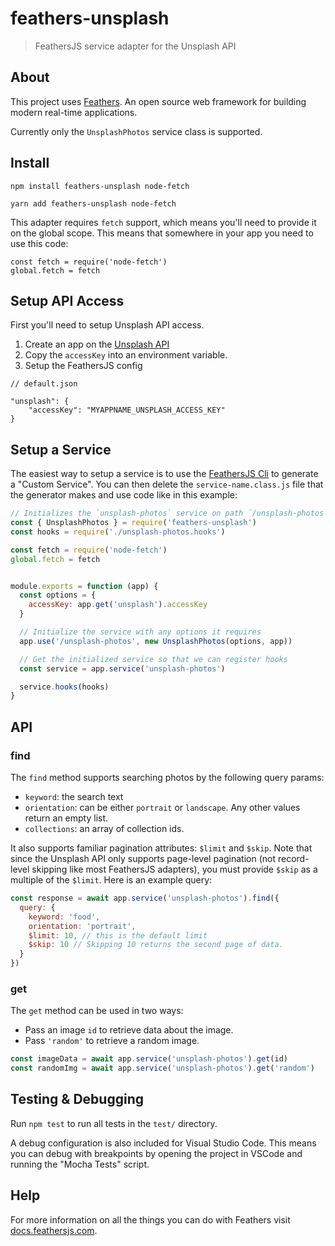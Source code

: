 # feathers-unsplash

> FeathersJS service adapter for the Unsplash API

## About

This project uses [Feathers](http://feathersjs.com). An open source web framework for building modern real-time applications.

Currently only the `UnsplashPhotos` service class is supported.

## Install

```
npm install feathers-unsplash node-fetch

yarn add feathers-unsplash node-fetch
```

This adapter requires `fetch` support, which means you'll need to provide it on the global scope.  This means that somewhere in your app you need to use this code:

```
const fetch = require('node-fetch')
global.fetch = fetch
```

## Setup API Access

First you'll need to setup Unsplash API access.

1. Create an app on the [Unsplash API](https://unsplash.com/developers)
2. Copy the `accessKey` into an environment variable.
3. Setup the FeathersJS config

```
// default.json

"unsplash": {
    "accessKey": "MYAPPNAME_UNSPLASH_ACCESS_KEY"
}
```

## Setup a Service

The easiest way to setup a service is to use the [FeathersJS Cli](https://docs.feathersjs.com/guides/basics/services.html#generating-a-service) to generate a "Custom Service".  You can then delete the `service-name.class.js` file that the generator makes and use code like in this example:

```js
// Initializes the `unsplash-photos` service on path `/unsplash-photos`
const { UnsplashPhotos } = require('feathers-unsplash')
const hooks = require('./unsplash-photos.hooks')

const fetch = require('node-fetch')
global.fetch = fetch


module.exports = function (app) {
  const options = {
    accessKey: app.get('unsplash').accessKey
  }

  // Initialize the service with any options it requires
  app.use('/unsplash-photos', new UnsplashPhotos(options, app))

  // Get the initialized service so that we can register hooks
  const service = app.service('unsplash-photos')

  service.hooks(hooks)
}
```

## API

### find

The `find` method supports searching photos by the following query params:

- `keyword`: the search text
- `orientation`: can be either `portrait` or `landscape`. Any other values return an empty list.
- `collections`: an array of collection ids.

It also supports familiar pagination attributes: `$limit` and `$skip`. Note that since the Unsplash API only supports page-level pagination (not record-level skipping like most FeathersJS adapters), you must provide `$skip` as a multiple of the `$limit`.  Here is an example query:

```js
const response = await app.service('unsplash-photos').find({
  query: {
    keyword: 'food',
    orientation: 'portrait',
    $limit: 10, // this is the default limit
    $skip: 10 // Skipping 10 returns the second page of data.
  }
})
```

### get

The `get` method can be used in two ways:

- Pass an image `id` to retrieve data about the image.
- Pass `'random'` to retrieve a random image.

```js
const imageData = await app.service('unsplash-photos').get(id)
const randomImg = await app.service('unsplash-photos').get('random')
```

## Testing & Debugging

Run `npm test` to run all tests in the `test/` directory.

A debug configuration is also included for Visual Studio Code.  This means you can debug with breakpoints by opening the project in VSCode and running the "Mocha Tests" script.

## Help

For more information on all the things you can do with Feathers visit [docs.feathersjs.com](http://docs.feathersjs.com).
